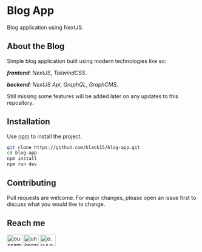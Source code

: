 # Blog App
Blog application using NextJS.

## About the Blog
Simple blog application built using modern technologies like so:

***frontend***: *NextJS*, *TailwindCSS*.

***backend***:  *NextJS Api*, *GraphQL*, *GraphCMS*.

Still missing some features will be added later on any updates to this repository.

## Installation
Use [npm](https://nodejs.org/en/download/) to install the project.

```bash
git clone https://github.com/black15/blog-app.git
cd blog-app
npm install
npm run dev
```

## Contributing

Pull requests are welcome. For major changes, please open an issue first
to discuss what you would like to change.

## Reach me

<p align="left">
<a href="https://twitter.com/oussama1337" target="blank"><img align="center" src="https://raw.githubusercontent.com/rahuldkjain/github-profile-readme-generator/master/src/images/icons/Social/twitter.svg" alt="oussama1337" height="30" width="40" /></a>
<a href="https://fb.com/unknownkid.18" target="blank"><img align="center" src="https://raw.githubusercontent.com/rahuldkjain/github-profile-readme-generator/master/src/images/icons/Social/facebook.svg" alt="unknownkid.18" height="30" width="40" /></a>
<a href="https://instagram.com/o.u.s.s._.a.m.a" target="blank"><img align="center" src="https://raw.githubusercontent.com/rahuldkjain/github-profile-readme-generator/master/src/images/icons/Social/instagram.svg" alt="o.u.s.s._.a.m.a" height="30" width="40" /></a>
</p>
